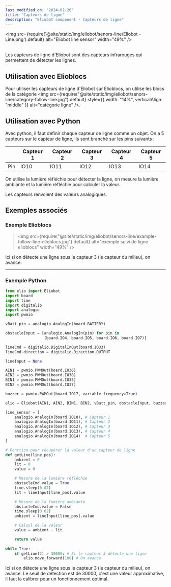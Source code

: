 ```yaml
---
last_modified_on: "2024-02-26"
title: "Capteurs de ligne"
description: "Eliobot component - Capteurs de ligne"
---
```



<img src={require('@site/static/img/eliobot/senors-line/Eliobot - Line.png').default} alt="Eliobot line sensor" width="49%" />

<br/>Les capteurs de ligne d'Eliobot sont des capteurs infrarouges qui permettent de détecter les lignes.

## Utilisation avec Elioblocs

Pour utiliser les capteurs de ligne d'Eliobot sur Elioblocs, on utilise les blocs de la catégorie <img src={require("@site/static/img/eliobot/senors-line/category-follow-line.jpg").default} style={{ width: "14%", verticalAlign: "middle" }} alt="catégorie ligne" />.

## Utilisation avec Python

Avec python, il faut définir chaque capteur de ligne comme un objet.
On a 5 capteurs sur le capteur de ligne, ils sont branché sur les pins suivants :

|     | Capteur 1 | Capteur 2 | Capteur 3 | Capteur 4 | Capteur 5 |
|-----|-----------|-----------|-----------|-----------|-----------|
| Pin | IO10      | IO11      | IO12      | IO13      | IO14      |

On utilise la lumière réfléchie pour détecter la ligne, on mesure la lumière ambiante et la lumière réfléchie pour calculer la valeur.

Les capteurs renvoient des valeurs analogiques.

## Exemples associés

### Exemple Elioblocs

>
> <img src={require("@site/static/img/eliobot/senors-line/example-follow-line-elioblocs.jpg").default} alt="exemple suivi de ligne elioblocs" width="49%" />
>   

Ici si on détecte une ligne sous le capteur 3 (le capteur du milieu), on avance.

---

### Exemple Python

```python
from elio import Eliobot
import board
import time
import digitalio
import analogio
import pwmio

vBatt_pin = analogio.AnalogIn(board.BATTERY)

obstacleInput = [analogio.AnalogIn(pin) for pin in
                 (board.IO4, board.IO5, board.IO6, board.IO7)]

lineCmd = digitalio.DigitalInOut(board.IO33)
lineCmd.direction = digitalio.Direction.OUTPUT

lineInput = None

AIN1 = pwmio.PWMOut(board.IO36)
AIN2 = pwmio.PWMOut(board.IO38)
BIN1 = pwmio.PWMOut(board.IO35)
BIN2 = pwmio.PWMOut(board.IO37)

buzzer = pwmio.PWMOut(board.IO17, variable_frequency=True)

elio = Eliobot(AIN1, AIN2, BIN1, BIN2, vBatt_pin, obstacleInput, buzzer, lineInput, lineCmd)

line_sensor = [
    analogio.AnalogIn(board.IO10), # Capteur 1
    analogio.AnalogIn(board.IO11), # Capteur 2
    analogio.AnalogIn(board.IO12), # Capteur 3
    analogio.AnalogIn(board.IO13), # Capteur 4
    analogio.AnalogIn(board.IO14)  # Capteur 5
]

# Fonction pour récupérer la valeur d'un capteur de ligne
def getLine(line_pos):
    ambient = 0
    lit = 0
    value = 0

    # Mesure de la lumière réfléchie
    obstacleCmd.value = True
    time.sleep(0.02)
    lit = lineInput[line_pos].value

    # Mesure de la lumière ambiante
    obstacleCmd.value = False
    time.sleep(0.02)
    ambient = lineInput[line_pos].value

    # Calcul de la valeur
    value = ambient - lit

    return value
    
while True:
    if getLine(2) > 30000: # Si le capteur 3 détecte une ligne
        elio.move_forward(100) # On avance
```

Ici si on détecte une ligne sous le capteur 3 (le capteur du milieu), on avance.
Le seuil de détection est de 30000, c'est une valeur approximative, il faut la calibrer pour un fonctionnement optimal.